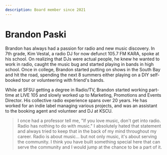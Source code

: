 ```yaml
---
description: Board member since 2021
---
```


# Brandon Paski

Brandon has always had a passion for radio and new music discovery. In 7th grade, Kim Vestal, a radio DJ for now defunct 105.7 FM KARA, spoke at his school. On realizing that DJs were actual people, he knew he wanted to work in radio, caught the music bug and started playing in bands in high school. Once in college, Brandon started putting on shows in the South Bay and hit the road, spending the next 8 summers either playing on a DIY self-booked tour or volunteering with friend's bands.

While at SFSU getting a degree in Radio/TV, Brandon started working part-time at LIVE 105 and slowly worked up to Marketing, Promotions and Events Director. His collective radio experience spans over 20 years. He has worked for an indie label managing various projects, and was an assistant to the booking agent and volunteer and DJ at KSCU.

> I once had a professor tell me, "If you love music, don't get into radio. Radio has nothing to do with music." I absolutely hated that statement and always tried to keep that in the back of my mind throughout my career. Radio is about music... but not only music, it's about serving the community. I think you have built something special here that can serve the community and I would jump at the chance to be a part of it.

